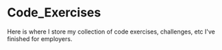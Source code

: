 # Code_Exercises

Here is where I store my collection of code exercises, challenges, etc I've finished for employers.
